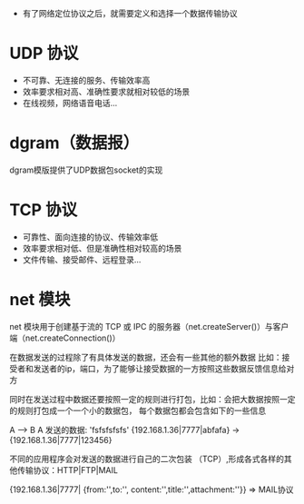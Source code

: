 - 有了网络定位协议之后，就需要定义和选择一个数据传输协议

# UDP 协议

- 不可靠、无连接的服务、传输效率高
- 效率要求相对高、准确性要求就相对较低的场景
- 在线视频，网络语音电话...

# dgram（数据报）

  dgram模版提供了UDP数据包socket的实现

# TCP 协议

- 可靠性、面向连接的协议、传输效率低
- 效率要求相对低、但是准确性相对较高的场景
- 文件传输、接受邮件、远程登录...



# net 模块

net 模块用于创建基于流的 TCP 或 IPC 的服务器（net.createServer()）与客户端（net.createConnection()）

在数据发送的过程除了有具体发送的数据，还会有一些其他的额外数据
比如：接受者和发送者的ip，端口，为了能够让接受数据的一方按照这些数据反馈信息给对方

同时在发送过程中数据还要按照一定的规则进行打包，比如：会把大数据按照一定的规则打包成一个一个小的数据包，
每个数据包都会包含如下的一些信息

A --> B
A 发送的数据: 'fsfsfsfsfs'
{192.168.1.36|7777|abfafa} -> {192.168.1.36|7777|123456}

不同的应用程序会对发送的数据进行自己的二次包装 （TCP）,形成各式各样的其他传输协议：HTTP|FTP|MAIL

<!-- 1179612384@qq.com, xxx@qq.com,标题，内容，附件 -->
{192.168.1.36|7777| {from:'',to:'', content:'',title:'',attachment:''}} =>  MAIL协议



